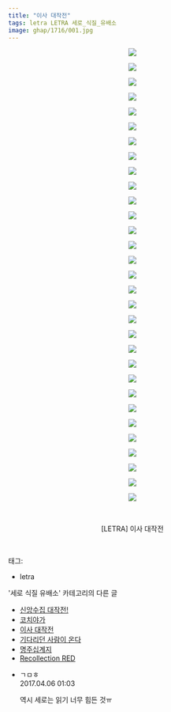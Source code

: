 ```yaml
---
title: "이사 대작전"
tags: letra LETRA 세로_식질_유배소
image: ghap/1716/001.jpg
---
```

<div class="article">
<p style="text-align: center; clear: none; float: none;"><img src="{{ site.nasurl }}/ghap/1716/001.jpg"/></p>
<p style="text-align: center; clear: none; float: none;"><img src="{{ site.nasurl }}/ghap/1716/002.jpg"/></p>
<p style="text-align: center; clear: none; float: none;"><img src="{{ site.nasurl }}/ghap/1716/003.jpg"/></p>
<p style="text-align: center; clear: none; float: none;"><img src="{{ site.nasurl }}/ghap/1716/004.jpg"/></p>
<p style="text-align: center; clear: none; float: none;"><img src="{{ site.nasurl }}/ghap/1716/005.jpg"/></p>
<p style="text-align: center; clear: none; float: none;"><img src="{{ site.nasurl }}/ghap/1716/006.jpg"/></p>
<p style="text-align: center; clear: none; float: none;"><img src="{{ site.nasurl }}/ghap/1716/007.jpg"/></p>
<p style="text-align: center; clear: none; float: none;"><img src="{{ site.nasurl }}/ghap/1716/008.jpg"/></p>
<p style="text-align: center; clear: none; float: none;"><img src="{{ site.nasurl }}/ghap/1716/009.jpg"/></p>
<p style="text-align: center; clear: none; float: none;"><img src="{{ site.nasurl }}/ghap/1716/010.jpg"/></p>
<p style="text-align: center; clear: none; float: none;"><img src="{{ site.nasurl }}/ghap/1716/011.jpg"/></p>
<p style="text-align: center; clear: none; float: none;"><img src="{{ site.nasurl }}/ghap/1716/012.jpg"/></p>
<p style="text-align: center; clear: none; float: none;"><img src="{{ site.nasurl }}/ghap/1716/013.jpg"/></p>
<p style="text-align: center; clear: none; float: none;"><img src="{{ site.nasurl }}/ghap/1716/014.jpg"/></p>
<p style="text-align: center; clear: none; float: none;"><img src="{{ site.nasurl }}/ghap/1716/015.jpg"/></p>
<p style="text-align: center; clear: none; float: none;"><img src="{{ site.nasurl }}/ghap/1716/016.jpg"/></p>
<p style="text-align: center; clear: none; float: none;"><img src="{{ site.nasurl }}/ghap/1716/017.jpg"/></p>
<p style="text-align: center; clear: none; float: none;"><img src="{{ site.nasurl }}/ghap/1716/018.jpg"/></p>
<p style="text-align: center; clear: none; float: none;"><img src="{{ site.nasurl }}/ghap/1716/019.jpg"/></p>
<p style="text-align: center; clear: none; float: none;"><img src="{{ site.nasurl }}/ghap/1716/020.jpg"/></p>
<p style="text-align: center; clear: none; float: none;"><img src="{{ site.nasurl }}/ghap/1716/021.jpg"/></p>
<p style="text-align: center; clear: none; float: none;"><img src="{{ site.nasurl }}/ghap/1716/022.jpg"/></p>
<p style="text-align: center; clear: none; float: none;"><img src="{{ site.nasurl }}/ghap/1716/023.jpg"/></p>
<p style="text-align: center; clear: none; float: none;"><img src="{{ site.nasurl }}/ghap/1716/024.jpg"/></p>
<p style="text-align: center; clear: none; float: none;"><img src="{{ site.nasurl }}/ghap/1716/025.jpg"/></p>
<p style="text-align: center; clear: none; float: none;"><img src="{{ site.nasurl }}/ghap/1716/026.jpg"/></p>
<p style="text-align: center; clear: none; float: none;"><img src="{{ site.nasurl }}/ghap/1716/027.jpg"/></p>
<p style="text-align: center; clear: none; float: none;"><img src="{{ site.nasurl }}/ghap/1716/028.jpg"/></p>
<p style="text-align: center; clear: none; float: none;"><img src="{{ site.nasurl }}/ghap/1716/029.jpg"/></p>
<p style="text-align: center; clear: none; float: none;"><img src="{{ site.nasurl }}/ghap/1716/030.jpg"/></p>
<p style="text-align: center; clear: none; float: none;"><img src="{{ site.nasurl }}/ghap/1716/031.jpg"/></p>
<p style="text-align: center; clear: none; float: none;"><br/></p>
<p style="text-align: center; clear: none; float: none;">[LETRA] 이사 대작전</p>
<p><br/></p>
</div><div class="tagTrail">
<p>태그: </p>
<ul>
<li>letra</li>
</ul>
</div><div class="another">
<p>'세로 식질 유배소' 카테고리의 다른 글</p>
<ul>
<li><a href="/2016-08-21-ghap_1747">신앙수집 대작전!</a></li>
<li><a href="/2016-08-21-ghap_1740">코치야가</a></li>
<li><a href="/2016-08-20-ghap_1716">이사 대작전</a></li>
<li><a href="/2016-08-19-ghap_1693">기다리던 사람이 온다</a></li>
<li><a href="/2016-08-19-ghap_1691">명주십계지</a></li>
<li><a href="/2016-08-18-ghap_1668">Recollection RED</a></li>
</ul>
</div><div class="cb_module cb_fluid">
<div class="cb_wrt cb_profile">
<div class="comment">
<ul>
<li class="cb_thumb_off" id="comment14958157">
<div class="cb_comment_area">
<div class="cb_info_area">
<div class="cb_section">
<span class="cb_nick_name">ㄱㅁㅎ</span>
</div>
<div class="cb_section">
<span class="cb_date">2017.04.06 01:03 </span>
</div>
</div>
<div class="cb_dsc_comment">
<p class="cb_dsc">
											역시 세로는 읽기 너무 힘든 것ㅠ
										</p>
</div>
</div></li>
</ul>
</div>
</div><!-- commentList close -->
</div>
<br/>
<p id="refer"></p>
<br/>
